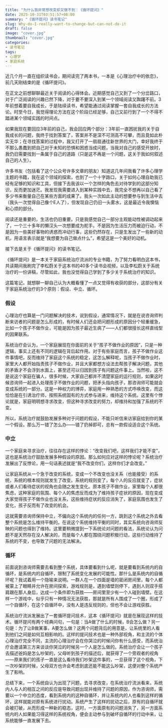 ```yaml
---
title: "为什么我非常想改变却又做不到｜《循环提问》"
date: 2025-10-31T03:51:57+08:00
summary: "《循环提问》读书笔记"
slug: Why-do-I-really-want-to-change-but-can-not-do-it
draft: false
image: "cover.jpg"
thumbnail: "cover.jpg"
categories: 
- 读书笔记
tags: 
- 心理学
- 家庭系统
---
```



近几个月一直在组织读书会，期间读完了两本书，一本是《心理治疗中的依恋》，前几天刚结束的是《循环提问》。

在正文之前想聊聊最近关于阅读的心得体会。近期感觉自己又到了一个分岔路口，对于广泛阅读的兴趣已然下降，对于要不要深入到某一个领域阅读又踟躇不前。3年前想着要自我成长，于是陆续读书，希望能通过阅读掌握一套自我成长的方法论。时至今日，我觉得理论方法在这个阶段已经足够，自己又前行到了一个不得不踏进某个领域实践的时间点。

如果我现在要回应3年前的自己，我会回应两个部分：3年前一直困扰我的关于自我成长的问题，我终于找到答案了，答案并不是深不可测高不可攀，而且竟如此朴实无华；在寻找答案的过程中，我又打开了一扇扇通往新世界的大门，幸好我终于不那么愚蠢到把自己对于未知的恐惧和困惑当成问题，当我对自己的感受开放时，我仍旧需要找到一条属于自己的道路（只是这不再是一个问题，这关于我如何叙述自己的人生）。

许多书友（包括看了这个公众号许多文章的朋友）知道这几年间我看了许多心理学主题的书籍，我在这个领域的探索，也到了一个十字路口，关于如何心理自助我已经有足够的知识和工具，但接下去我该以一个怎样的角色去对待学到的这部分知识，反而更加迷茫。我发现我需要进入到某种实践中去，我完全不想再以自己看了多少书来衡量自己在某些方面的成果了。我头一次如此主动的想要参与到生活中去（我头一次觉得自己像个E人了），但发现自己仍旧一头雾水，这是最近令我懊恼和心烦的部分。

阅读还是重要的，生活也仍旧重要。只是我感觉自己一部分主观能动性被调动起来了，一个三十多年的懒汉头一次想要成为舵手。不是因为生活压力而被迫行动，不是因为一些美好事物的诱惑而冲动行事，这些仍然存在，只是生发出了一些新的动机，用语言表示就是“我想要为自己做点什么”，希望这是一个美好的动机。

接下去是关于《循环提问》的读书笔记。

《循环提问》是一本关于家庭系统治疗流派的专业书籍，为了努力看明白这本书，共读期间我刷完了李松蔚关于这本书的40多个读书会视频，以及李松蔚关于系统治疗的一份讲稿，尽管如此，我也没觉得自己学到了多少关于系统治疗的知识。

这篇笔记，就想聊一聊自己认为大概看懂了一点又觉得有收获的部分，这部分有关于家庭系统治疗的3个原则：假设、中立、循环。

### 假设

心理治疗也算是一门问题解决的技术，说到假设，通常情况下，就是在说咨询师判断来访者的问题是怎么形成的，有时候人们还会把问题形成的原因分个轻重缓急，比如一个孩子不做作业，可能是因为孩子最近生病了——人们都很擅长这样直线型的因果联系。

系统治疗会认为，一个家庭展现在你面前的关于“孩子不做作业的原因”，只是一种逻辑，事实上还有不同的逻辑在背后起作用。对于有些家庭而言，孩子不做作业这件事情吧，反而维持了家庭这个系统的稳定，这怎么解释呢，当孩子不做作业时，家里大人都开始指责孩子不做作业，并且大家都想方设法去帮孩子解决问题，其他的矛盾才不会浮到水面上，甚至还可以归因到孩子有问题这件事上。当然啦，这不是说这个家庭在骗人，很多时候，大家自己都并不清楚家庭的运行规则，如果这时候咨询师一起进入处理孩子不做作业的问题，把矛头指向孩子，那咨询师可能就会变成系统的一部分。这是一种权力的博弈，家庭用一种熟悉的方式呼唤改变，而这恰恰是在引诱治疗师，按照系统固有的方式参与进来，维持这个系统。这里有个悖论就是，家庭明明想寻求改变，但这种寻求改变的努力，却维持和加强了系统的不变。

所以，系统治疗就鼓励发展多种对于问题的假设，不能只听信来访家庭给到你的某一个假设。那么万一错了怎么办——错了扔掉即可，总有一款假设适合这个系统。

### 中立

一个家庭来寻求治疗，往往存在这样的悖论：“改变我们吧，这样我们才能不变”，这也是系统治疗鼓励发展多种假设的原因。那么如何应对这样的悖论呢？系统治疗发展出了反悖论，用一句话表述就是“我不改变你们，这样你们才会改变。”

让家庭系统从一个急于改变的系统，变成一个不改变也没关系（也能接受）的系统，系统的根本规则就发生了改变。系统的规则变了，每个人的反应就变了，症状或者人们看待症状的视角也会随之发生变化。原本孩子不做作业，家里每个人都很焦虑，这种家庭的氛围、每个人的焦虑反而成为了维持孩子症状的原因，现在变成大家觉得孩子不做作业也没关系，这些维持症状的反应消失了，家庭氛围也发生了变化，孩子反而有了改变的机会。

这就需要咨询师保持中立，不偏向这个系统内的任何一方，跳到这个系统之外去看整个系统是怎么维持平衡的。在说这个系统维持平衡的同时，其实系统向咨询师反映的问题也得到了维持。这里要稍微提到一下系统论对问题的看法，系统论认为问题不是天然存在没人解决的，而是每个人都在围绕问题积极行动，这些行动维持了系统的不变，也导致了问题的无法解决。

### 循环

前面说到咨询师需要去看到整个系统，具体要看到什么呢，就是要看到系统内的自循环，是系统内的自循环，限制了系统变化发展的可能性。那什么是系统内的自循环呢？我试着用一个隐喻来说明。一群人在一个四面是墙的密闭房间里，每个人都被蒙上了眼睛并允许在房间探索，游戏规则是，遇到墙壁则停下，遇到人则双手搭肩跟在那人身后，达成一个条件即为获胜——房间里至少有一个人碰到墙壁。在这样一个游戏中，似乎只有一种情况无法获胜，那就是所有人围成了一个圈，形成了一个自循环，在这个自循环中，没有人是违反规则的，但也不会让游戏获胜。

系统治疗流派发展出了一套循环提问技术，这本《循环提问》就是在展现这样的技术。循环提问有两个经典问句，一句是：当A做了什么的时候，B会怎么做？另一句是：为了让B做某事，A要怎么做？这两个问题背后的用意是，让系统里的人看到他们之间是如何互相影响的。这样的提问技术也是一种外部视角，和主流的个体心理治疗完全不同，主流的心理治疗会在你哭泣的时候问你有什么感受，而系统治疗会邀请第三方来谈谈你哭泣的时候另一个人是怎么做的。系统治疗会让一个孩子去描述爸妈是怎么吵架的，父母听到孩子的描述后，就获得了一个旁观者的视角——原来我们的孩子一直是这么看待我们吵架这件事的，一旦获得了这个视角，下一次吵架的时候，父母双方也许会考虑到底还能不能这么吵架，这便对整个系统产生了影响。

总结下来，一个系统自认为出现了问题，去寻求改变，在系统治疗流派看来，系统内人与人的相互之间的反应是导致问题出现并维持了问题的原因，作为咨询师，需要以一个中立的态度，看到系统内的这种自循环，并让系统内的人也看到这样的循环，这样就能对原有系统进行扰动。系统产生了这样的扰动之后，原有的自循环就会被打破，从而形成一种新的稳态，这时，一方面原有的问题消失了，另一方面系统内的人如果能习得这样的系统视角，便会主动参与到破坏自循环的行动中来，让系统能够一直发展下去。